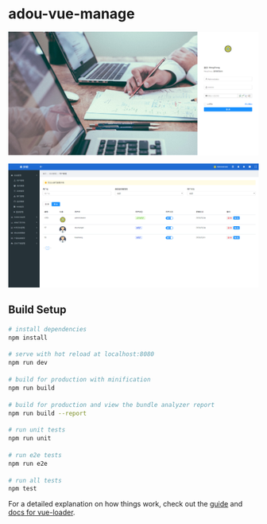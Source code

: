 # adou-vue-manage

![Image text](https://raw.githubusercontent.com/adouv/adou-vue-manage/master/static/loginpng.png)

![Image text](https://raw.githubusercontent.com/adouv/adou-vue-manage/master/static/layout.png)

## Build Setup

``` bash
# install dependencies
npm install

# serve with hot reload at localhost:8080
npm run dev

# build for production with minification
npm run build

# build for production and view the bundle analyzer report
npm run build --report

# run unit tests
npm run unit

# run e2e tests
npm run e2e

# run all tests
npm test
```

For a detailed explanation on how things work, check out the [guide](http://vuejs-templates.github.io/webpack/) and [docs for vue-loader](http://vuejs.github.io/vue-loader).
